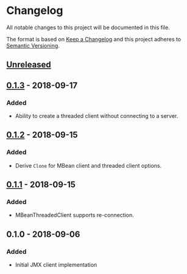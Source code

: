 # Changelog
All notable changes to this project will be documented in this file.

The format is based on [Keep a Changelog](http://keepachangelog.com/en/1.0.0/)
and this project adheres to [Semantic Versioning](http://semver.org/spec/v2.0.0.html).

## [Unreleased]

## [0.1.3] - 2018-09-17
### Added
- Ability to create a threaded client without connecting to a server.

## [0.1.2] - 2018-09-15
### Added
- Derive `Clone` for MBean client and threaded client options.

## [0.1.1] - 2018-09-15
### Added
- MBeanThreadedClient supports re-connection.

## 0.1.0 - 2018-09-06
### Added
- Initial JMX client implementation


[Unreleased]: https://github.com/replicante-io/replicante/compare/v0.1.3...HEAD
[0.1.3]: https://github.com/replicante-io/replicante/compare/v0.1.2...v0.1.3
[0.1.2]: https://github.com/replicante-io/replicante/compare/v0.1.1...v0.1.2
[0.1.1]: https://github.com/replicante-io/replicante/compare/v0.1.0...v0.1.1
